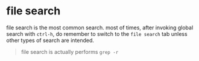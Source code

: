 # file search
file search is the most common search. most of times, after invoking global search with `ctrl-h`,
do remember to switch to the `file search` tab unless other types of search are intended.
> file search is actually performs `grep -r`
